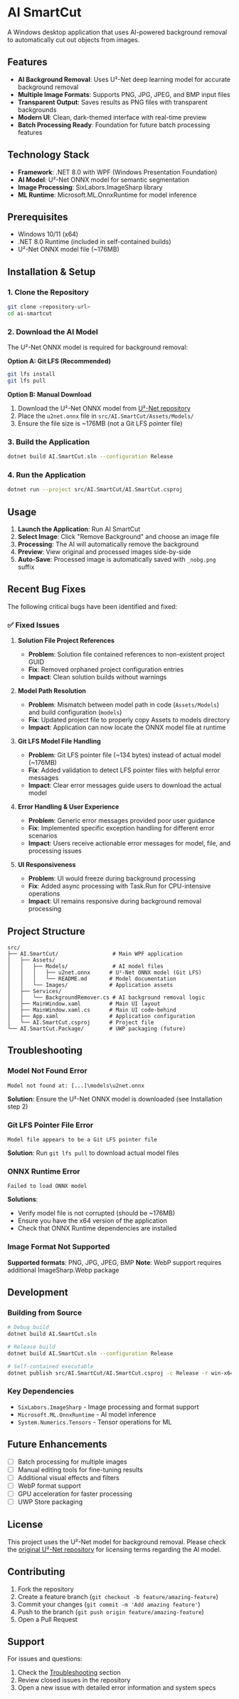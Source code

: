 # AI SmartCut

A Windows desktop application that uses AI-powered background removal to automatically cut out objects from images.

## Features

- **AI Background Removal**: Uses U²-Net deep learning model for accurate background removal
- **Multiple Image Formats**: Supports PNG, JPG, JPEG, and BMP input files  
- **Transparent Output**: Saves results as PNG files with transparent backgrounds
- **Modern UI**: Clean, dark-themed interface with real-time preview
- **Batch Processing Ready**: Foundation for future batch processing features

## Technology Stack

- **Framework**: .NET 8.0 with WPF (Windows Presentation Foundation)
- **AI Model**: U²-Net ONNX model for semantic segmentation
- **Image Processing**: SixLabors.ImageSharp library
- **ML Runtime**: Microsoft.ML.OnnxRuntime for model inference

## Prerequisites

- Windows 10/11 (x64)
- .NET 8.0 Runtime (included in self-contained builds)
- U²-Net ONNX model file (~176MB)

## Installation & Setup

### 1. Clone the Repository
```bash
git clone <repository-url>
cd ai-smartcut
```

### 2. Download the AI Model
The U²-Net ONNX model is required for background removal:

**Option A: Git LFS (Recommended)**
```bash
git lfs install
git lfs pull
```

**Option B: Manual Download**
1. Download the U²-Net ONNX model from [U²-Net repository](https://github.com/xuebinqin/U-2-Net)
2. Place the `u2net.onnx` file in `src/AI.SmartCut/Assets/Models/`
3. Ensure the file size is ~176MB (not a Git LFS pointer file)

### 3. Build the Application
```bash
dotnet build AI.SmartCut.sln --configuration Release
```

### 4. Run the Application
```bash
dotnet run --project src/AI.SmartCut/AI.SmartCut.csproj
```

## Usage

1. **Launch the Application**: Run AI SmartCut
2. **Select Image**: Click "Remove Background" and choose an image file
3. **Processing**: The AI will automatically remove the background
4. **Preview**: View original and processed images side-by-side
5. **Auto-Save**: Processed image is automatically saved with `_nobg.png` suffix

## Recent Bug Fixes

The following critical bugs have been identified and fixed:

### ✅ Fixed Issues

1. **Solution File Project References**
   - **Problem**: Solution file contained references to non-existent project GUID
   - **Fix**: Removed orphaned project configuration entries
   - **Impact**: Clean solution builds without warnings

2. **Model Path Resolution**
   - **Problem**: Mismatch between model path in code (`Assets/Models`) and build configuration (`models`)
   - **Fix**: Updated project file to properly copy Assets to models directory
   - **Impact**: Application can now locate the ONNX model file at runtime

3. **Git LFS Model File Handling**
   - **Problem**: Git LFS pointer file (~134 bytes) instead of actual model (~176MB)
   - **Fix**: Added validation to detect LFS pointer files with helpful error messages
   - **Impact**: Clear error messages guide users to download the actual model

4. **Error Handling & User Experience**
   - **Problem**: Generic error messages provided poor user guidance
   - **Fix**: Implemented specific exception handling for different error scenarios
   - **Impact**: Users receive actionable error messages for model, file, and processing issues

5. **UI Responsiveness**
   - **Problem**: UI would freeze during background processing
   - **Fix**: Added async processing with Task.Run for CPU-intensive operations
   - **Impact**: UI remains responsive during background removal processing

## Project Structure

```
src/
├── AI.SmartCut/                 # Main WPF application
│   ├── Assets/
│   │   ├── Models/              # AI model files
│   │   │   ├── u2net.onnx      # U²-Net ONNX model (Git LFS)
│   │   │   └── README.md       # Model documentation
│   │   └── Images/             # Application assets
│   ├── Services/
│   │   └── BackgroundRemover.cs # AI background removal logic
│   ├── MainWindow.xaml         # Main UI layout
│   ├── MainWindow.xaml.cs      # Main UI code-behind
│   ├── App.xaml                # Application configuration
│   └── AI.SmartCut.csproj      # Project file
└── AI.SmartCut.Package/        # UWP packaging (future)
```

## Troubleshooting

### Model Not Found Error
```
Model not found at: [...]\models\u2net.onnx
```
**Solution**: Ensure the U²-Net ONNX model is downloaded (see Installation step 2)

### Git LFS Pointer File Error
```
Model file appears to be a Git LFS pointer file
```
**Solution**: Run `git lfs pull` to download actual model files

### ONNX Runtime Error
```
Failed to load ONNX model
```
**Solutions**:
- Verify model file is not corrupted (should be ~176MB)
- Ensure you have the x64 version of the application
- Check that ONNX Runtime dependencies are installed

### Image Format Not Supported
**Supported formats**: PNG, JPG, JPEG, BMP
**Note**: WebP support requires additional ImageSharp.Webp package

## Development

### Building from Source
```bash
# Debug build
dotnet build AI.SmartCut.sln

# Release build
dotnet build AI.SmartCut.sln --configuration Release

# Self-contained executable
dotnet publish src/AI.SmartCut/AI.SmartCut.csproj -c Release -r win-x64 --self-contained
```

### Key Dependencies
- `SixLabors.ImageSharp` - Image processing and format support
- `Microsoft.ML.OnnxRuntime` - AI model inference
- `System.Numerics.Tensors` - Tensor operations for ML

## Future Enhancements

- [ ] Batch processing for multiple images
- [ ] Manual editing tools for fine-tuning results
- [ ] Additional visual effects and filters
- [ ] WebP format support
- [ ] GPU acceleration for faster processing
- [ ] UWP Store packaging

## License

This project uses the U²-Net model for background removal. Please check the [original U²-Net repository](https://github.com/xuebinqin/U-2-Net) for licensing terms regarding the AI model.

## Contributing

1. Fork the repository
2. Create a feature branch (`git checkout -b feature/amazing-feature`)
3. Commit your changes (`git commit -m 'Add amazing feature'`)
4. Push to the branch (`git push origin feature/amazing-feature`)
5. Open a Pull Request

## Support

For issues and questions:
1. Check the [Troubleshooting](#troubleshooting) section
2. Review closed issues in the repository
3. Open a new issue with detailed error information and system specs